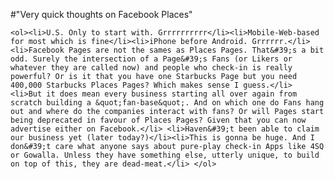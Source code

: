 #"Very quick thoughts on Facebook Places"


    <ol><li>U.S. Only to start with. Grrrrrrrrrr</li><li>Mobile-Web-based for most which is fine</li><li>iPhone before Android. Grrrrrr.</li><li>Facebook Pages are not the sames as Places Pages. That&#39;s a bit odd. Surely the intersection of a Page&#39;s Fans (or Likers or whatever they are called now) and people who check-in is really powerful? Or is it that you have one Starbucks Page but you need 400,000 Starbucks Places Pages? Which makes sense I guess.</li> <li>But it does mean every business starting all over again from scratch building a &quot;fan-base&quot;. And on which one do Fans hang out and where do the companies interact with fans? Or will Pages start being deprecated in favour of Places Pages? Given that you can now advertise either on Facebook.</li> <li>Haven&#39;t been able to claim our business yet (later today?)</li><li>This is gonna be huge. And I don&#39;t care what anyone says about pure-play check-in Apps like 4SQ or Gowalla. Unless they have something else, utterly unique, to build on top of this, they are dead-meat.</li> </ol>
  